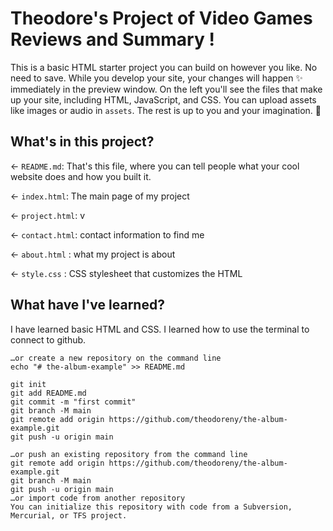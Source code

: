 # Theodore's Project of Video Games Reviews and Summary !

This is a basic HTML starter project you can build on however you like. No need to save. While you develop your site, your changes will happen ✨ immediately in the preview window. On the left you'll see the files that make up your site, including HTML, JavaScript, and CSS. You can upload assets like images or audio in `assets`. The rest is up to you and your imagination. 🦄

## What's in this project?

← `README.md`: That's this file, where you can tell people what your cool website does and how you built it.

← `index.html`: The main page of my project

← `project.html`: v

← `contact.html`: contact information to find me

← `about.html` : what my project is about

← `style.css` : CSS stylesheet that customizes the HTML

## What have I've learned?

I have learned basic HTML and CSS. I learned how to use the terminal to connect to github.

```
…or create a new repository on the command line
echo "# the-album-example" >> README.md

git init
git add README.md
git commit -m "first commit"
git branch -M main
git remote add origin https://github.com/theodoreny/the-album-example.git
git push -u origin main

…or push an existing repository from the command line
git remote add origin https://github.com/theodoreny/the-album-example.git
git branch -M main
git push -u origin main
…or import code from another repository
You can initialize this repository with code from a Subversion, Mercurial, or TFS project.
```